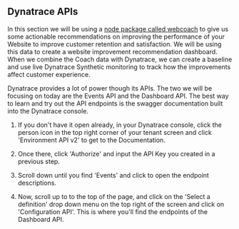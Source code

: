 ## Dynatrace APIs

In this section we will be using a <a href="https://www.sitespeed.io/documentation/coach/" target="_blank">node package called webcoach</a>  to give us some actionable recommendations on improving the performance of your Website to improve customer retention and satisfaction. We will be using this data to create a website improvement recommendation dashboard. When we combine the Coach data with Dynatrace, we can create a baseline and use live Dynatrace Synthetic monitoring to track how the improvements affect customer experience. 

Dynatrace provides a lot of power though its APIs. The two we will be focusing on today are the Events API and the Dashboard API. The best way to learn and try out the API endpoints is the swagger documentation built into the Dynatrace console. 

1.  If you don't have it open already, in your Dynatrace console, click the person icon in the top right corner of your tenant screen and click 'Environment API v2' to get to the Documentation. 

2. Once there, click 'Authorize' and input the API Key you created in a previous step. 


3. Scroll down until you find 'Events' and click to open the endpoint descriptions.


4. Now, scroll up to to the top of the page, and click on the 'Select a definition' drop down menu on the top right of the screen and click on 'Configuration API'. This is where you'll find the endpoints of the Dashboard API.

